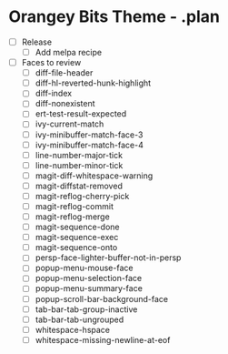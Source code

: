 # Orangey Bits Theme - .plan

- [ ] Release
  - [ ] Add melpa recipe
- [ ] Faces to review 
  - [ ] diff-file-header
  - [ ] diff-hl-reverted-hunk-highlight
  - [ ] diff-index
  - [ ] diff-nonexistent
  - [ ] ert-test-result-expected
  - [ ] ivy-current-match
  - [ ] ivy-minibuffer-match-face-3
  - [ ] ivy-minibuffer-match-face-4
  - [ ] line-number-major-tick
  - [ ] line-number-minor-tick
  - [ ] magit-diff-whitespace-warning
  - [ ] magit-diffstat-removed
  - [ ] magit-reflog-cherry-pick
  - [ ] magit-reflog-commit
  - [ ] magit-reflog-merge
  - [ ] magit-sequence-done
  - [ ] magit-sequence-exec
  - [ ] magit-sequence-onto
  - [ ] persp-face-lighter-buffer-not-in-persp
  - [ ] popup-menu-mouse-face
  - [ ] popup-menu-selection-face
  - [ ] popup-menu-summary-face
  - [ ] popup-scroll-bar-background-face
  - [ ] tab-bar-tab-group-inactive
  - [ ] tab-bar-tab-ungrouped
  - [ ] whitespace-hspace
  - [ ] whitespace-missing-newline-at-eof
